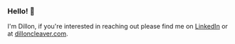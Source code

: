 ### Hello! 👋

I'm Dillon, if you're interested in reaching out please find me on [LinkedIn](https://www.linkedin.com/in/dillon-cleaver/) or at [dilloncleaver.com](https://www.dilloncleaver.com/).
